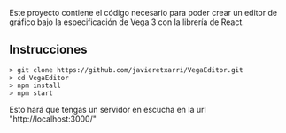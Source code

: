 Este proyecto contiene el código necesario para poder crear un editor de gráfico bajo la especificación de Vega 3 con la librería de React.

## Instrucciones
 
```
> git clone https://github.com/javieretxarri/VegaEditor.git
> cd VegaEditor
> npm install
> npm start
```

Esto hará que tengas un servidor en escucha en la url "http://localhost:3000/"